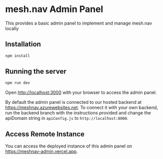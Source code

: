 
# mesh.nav Admin Panel

This provides a basic admin panel to implement and 
manage mesh.nav locally

## Installation

```bash
npm install
```

## Running the server

```bash
npm run dev
```

Open [http://localhost:3000](http://localhost:3000) with your browser to access the admin panel.

By default the admin panel is connected to our hosted backend at https://meshnav.azurewebsites.net. To
connect it with your own backend, run the backend branch with the instructions provided and change the
apiDomain string in `apiConfig.js` to `http://localhost:8000`.

## Access Remote Instance

You can access the deployed instance of this admin panel on https://meshnav-admin.vercel.app.


